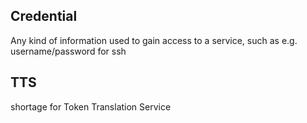 ## Credential
Any kind of information used to gain access to a service, such as e.g.
username/password for ssh

## TTS
shortage for Token Translation Service
